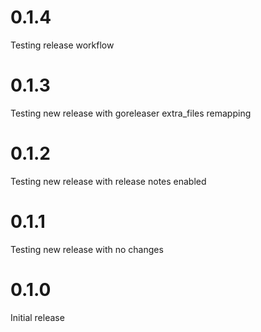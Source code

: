 # 0.1.4

Testing release workflow
# 0.1.3

Testing new release with goreleaser extra_files remapping

# 0.1.2

Testing new release with release notes enabled

# 0.1.1

Testing new release with no changes

# 0.1.0

Initial release
